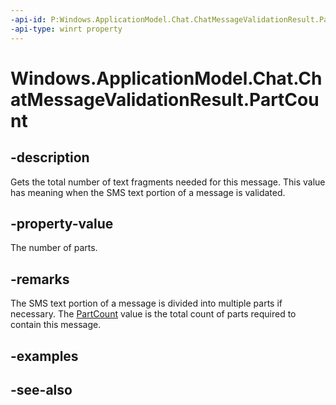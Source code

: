 ----api-id: P:Windows.ApplicationModel.Chat.ChatMessageValidationResult.PartCount
-api-type: winrt property
---<!-- Property syntaxpublic Windows.Foundation.IReference<uint> PartCount { get; }--># Windows.ApplicationModel.Chat.ChatMessageValidationResult.PartCount## -descriptionGets the total number of text fragments needed for this message. This value has meaning when the SMS text portion of a message is validated.## -property-valueThe number of parts.## -remarksThe SMS text portion of a message is divided into multiple parts if necessary. The [PartCount](chatmessagevalidationresult_partcount.md) value is the total count of parts required to contain this message.## -examples## -see-also